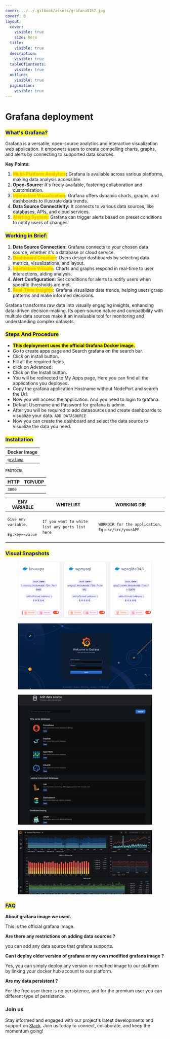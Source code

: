 ```yaml
---
cover: ../../.gitbook/assets/grafana3182.jpg
coverY: 0
layout:
  cover:
    visible: true
    size: hero
  title:
    visible: true
  description:
    visible: true
  tableOfContents:
    visible: true
  outline:
    visible: true
  pagination:
    visible: true
---
```


# Grafana deployment

### <mark style="color:blue;">What's Grafana?</mark>

Grafana is a versatile, open-source analytics and interactive visualization web application. It empowers users to create compelling charts, graphs, and alerts by connecting to supported data sources.

**Key Points:**

1. <mark style="color:orange;">**Multi-Platform Analytics**</mark>**:** Grafana is available across various platforms, making data analysis accessible.
2. **Open-Source:** It's freely available, fostering collaboration and customization.
3. <mark style="color:orange;">**Interactive Visualization**</mark>**:** Grafana offers dynamic charts, graphs, and dashboards to illustrate data trends.
4. **Data Source Connectivity:** It connects to various data sources, like databases, APIs, and cloud services.
5. <mark style="color:orange;">**Alerting System:**</mark> Grafana can trigger alerts based on preset conditions to notify users of changes.

### <mark style="color:blue;">**Working in Brief:**</mark>

1. **Data Source Connection:** Grafana connects to your chosen data source, whether it's a database or cloud service.
2. <mark style="color:orange;">**Dashboard Creation**</mark>**:** Users design dashboards by selecting data metrics, visualizations, and layout.
3. <mark style="color:orange;">**Interactive Visuals**</mark>**:** Charts and graphs respond in real-time to user interactions, aiding analysis.
4. **Alert Configuration:** Set conditions for alerts to notify users when specific thresholds are met.
5. <mark style="color:orange;">**Real-Time Insights**</mark>**:** Grafana visualizes data trends, helping users grasp patterns and make informed decisions.

Grafana transforms raw data into visually engaging insights, enhancing data-driven decision-making. Its open-source nature and compatibility with multiple data sources make it an invaluable tool for monitoring and understanding complex datasets.

### <mark style="color:blue;">Steps And Procedure</mark>&#x20;

* &#x20;<mark style="background-color:yellow;">**This deployment uses the official Grafana Docker image.**</mark>
* &#x20;Go to create apps page and Search grafana on the search bar.
* &#x20;Click on install button.
* &#x20;Fill all the required fields.
* &#x20;click on Advanced.
* &#x20;Click on the Install button.
* &#x20;You will be redirected to My Apps page, Here you can find all the applications you deployed.
* &#x20;Copy the grafana application Hostname without NodePort and search the Url.
* &#x20;Now you will access the application. And you need to login to grafana.
* &#x20;Default Username and Password for grafana is admin.
* &#x20;After you will be required to add datasources and create dashboards to visualize your data.    `ADD DATASOURCE`
* &#x20;Now you can create the dashboard and select the data source to visualize the data you need.

### <mark style="color:blue;">Installation</mark>

| Docker Image                                          |
| ----------------------------------------------------- |
| [`grafana`](https://hub.docker.com/r/grafana/grafana) |

`PROTOCOL`

| HTTP   | TCP/UDP |
| ------ | ------- |
| `3000` |         |

| ENV VARIABLE                                                            | WHITELIST                                       | WORKING DIR                                       |
| ----------------------------------------------------------------------- | ----------------------------------------------- | ------------------------------------------------- |
| <p><code>Give env variable.</code></p><p><code>Eg:key==value</code></p> | `If you want to white list any ports list here` | `WORKDIR for the application. Eg:usr/src/yourAPP` |

### <mark style="color:blue;">Visual Snapshots</mark>

<figure><img src="../../.gitbook/assets/myapps (7).png" alt=""><figcaption></figcaption></figure>

<figure><img src="../../.gitbook/assets/grafana-login (1).png" alt=""><figcaption></figcaption></figure>

<figure><img src="../../.gitbook/assets/datasources (1).png" alt=""><figcaption></figcaption></figure>

<figure><img src="../../.gitbook/assets/grafana-dashboard.png" alt=""><figcaption></figcaption></figure>

### <mark style="color:blue;">FAQ</mark>

**About grafana image we used.**

This is the official grafana image.

**Are there any restrictions on adding data sources ?**

you can add any data source that grafana supports.

**Can i deploy older version of grafana or my own modified grafana image ?**

Yes, you can simply deploy any version or modified image to our platform by linking your docker hub account to our platform.

**Are my data persistent ?**

For the free user there is no persistence, and for the premium user you can different type of persistence.

### Join us

Stay informed and engaged with our project's latest developments and support on [Slack](https://app.slack.com/client/T04QS32JX6E/C04QKEWE146). Join us today to connect, collaborate, and keep the momentum going!&#x20;
